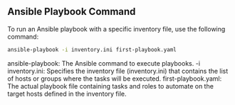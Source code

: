 ## Ansible Playbook Command

To run an Ansible playbook with a specific inventory file, use the following command:

```bash
ansible-playbook -i inventory.ini first-playbook.yaml
```


ansible-playbook: The Ansible command to execute playbooks.
-i inventory.ini: Specifies the inventory file (inventory.ini) that contains the list of hosts or groups where the tasks will be executed.
first-playbook.yaml: The actual playbook file containing tasks and roles to automate on the target hosts defined in the inventory file.
